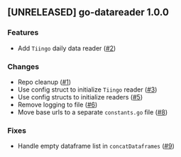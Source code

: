 ## [UNRELEASED] go-datareader 1.0.0

### Features
- Add `Tiingo` daily data reader ([#2](https://github.com/AleksanderWWW/go-datareader/pull/2))

### Changes
- Repo cleanup ([#1](https://github.com/AleksanderWWW/go-datareader/pull/1))
- Use config struct to initialize `Tiingo` reader ([#3](https://github.com/AleksanderWWW/go-datareader/pull/3))
- Use config structs to initialize readers ([#5](https://github.com/AleksanderWWW/go-datareader/pull/5))
- Remove logging to file ([#6](https://github.com/AleksanderWWW/go-datareader/pull/6))
- Move base urls to a separate `constants.go` file ([#8](https://github.com/AleksanderWWW/go-datareader/pull/8))

### Fixes
- Handle empty dataframe list in `concatDataframes` ([#9](https://github.com/AleksanderWWW/go-datareader/pull/9))
